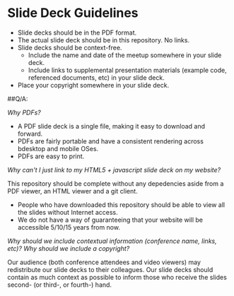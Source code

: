 # Slide Deck Guidelines

* Slide decks should be in the PDF format.
* The actual slide deck should be in this repository. No links.
* Slide decks should be context-free.
    * Include the name and date of the meetup somewhere in your slide deck.
    * Include links to supplemental presentation materials (example code, referenced documents, etc) in your slide deck.
* Place your copyright somewhere in your slide deck.

##Q/A:

*Why PDFs?*

* A PDF slide deck is a single file, making it easy to download and forward.
* PDFs are fairly portable and have a consistent rendering across bdesktop and mobile OSes.
* PDFs are easy to print.

*Why can't I just link to my HTML5 + javascript slide deck on my website?*

This repository should be complete without any depedencies aside from a PDF viewer, an HTML viewer and a git client.

* People who have downloaded this repository should be able to view all the slides without Internet access.
* We do not have a way of guaranteeing that your website will be accessible 5/10/15 years from now. 

*Why should we include contextual information (conference name, links, etc)? Why should we include a copyright?*

Our audience (both conference attendees and video viewers) may redistribute our slide decks to their colleagues. Our slide decks should contain as much context as possible to inform those who receive the slides second- (or third-, or fourth-) hand.

